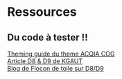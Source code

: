 # Ressources

## Du code à tester !!

[Theming guide du theme ACQIA COG](https://github.com/acquia-pso/cog/tree/8.x-1.x/starterkit/_theming-guide)  
[Article D8 & D9 de KGAUT](https://www.kgaut.net/sujets/drupal-9.html)  
[Blog de Flocon de toile sur D8/D9](https://www.flocondetoile.fr/blog)  




